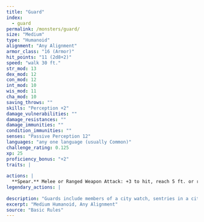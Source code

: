```yaml
---
title: "Guard"
index:
  - guard
permalink: /monsters/guard/
size: "Medium"
type: "Humanoid"
alignment: "Any Alignment"
armor_class: "16 (Armor)"
hit_points: "11 (2d8+2)"
speed: "walk 30 ft."
str_mod: 13
dex_mod: 12
con_mod: 12
int_mod: 10
wis_mod: 11
cha_mod: 10
saving_throws: ""
skills: "Perception +2"
damage_vulnerabilities: ""
damage_resistances: ""
damage_immunities: ""
condition_immunities: ""
senses: "Passive Perception 12"
languages: "any one language (usually Common)"
challenge_rating: 0.125
xp: 25
proficiency_bonus: "+2"
traits: |
  
actions: |
  **Spear.** Melee or Ranged Weapon Attack: +3 to hit, reach 5 ft. or range 20/60 ft., one target. Hit: 4 (1d6 + 1) piercing damage or 5 (1d8 + 1) piercing damage if used with two hands to make a melee attack.  
legendary_actions: |
  
description: "Guards include members of a city watch, sentries in a citadel or fortified town, and the bodyguards of merchants and nobles."
excerpt: "Medium Humanoid, Any Alignment"
source: "Basic Rules"
---
```

